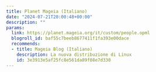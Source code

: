 ```yaml
---
title: Planet Mageia (Italiano)
date: "2024-07-21T20:00:48+00:00"
description: ""
params:
  link: https://planet.mageia.org/it/custom/people.opml
  blogroll_id: baf55c7beeb8677411f1fa393e00dace
  recommends:
  - title: Mageia Blog (Italiano)
    description: La nuova distribuzione di Linux
    id: 3e3913e5af25fc8e561da89f08e7d330
---
```

